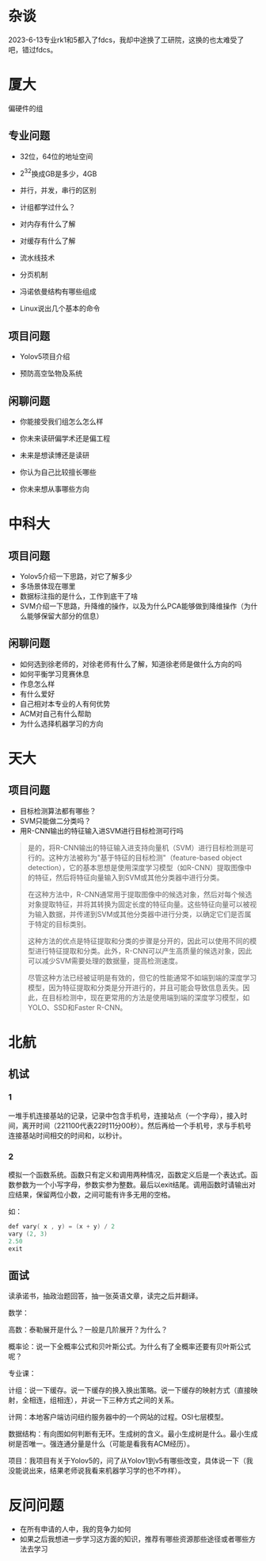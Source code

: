 # 杂谈

2023-6-13专业rk1和5都入了fdcs，我却中途换了工研院，这换的也太难受了吧，错过fdcs。

# 厦大

偏硬件的组

## 专业问题

- 32位，64位的地址空间

- $2^{32}$换成GB是多少，4GB

- 并行，并发，串行的区别

- 计组都学过什么？

- 对内存有什么了解

- 对缓存有什么了解

- 流水线技术

- 分页机制

- 冯诺依曼结构有哪些组成

- Linux说出几个基本的命令

## 项目问题

- Yolov5项目介绍

- 预防高空坠物及系统

## 闲聊问题

- 你能接受我们组怎么怎么样

- 你未来读研偏学术还是偏工程

- 未来是想读博还是读研

- 你认为自己比较擅长哪些

- 你未来想从事哪些方向

# 中科大

## 项目问题

- Yolov5介绍一下思路，对它了解多少
- 多场景体现在哪里
- 数据标注指的是什么，工作到底干了啥
- SVM介绍一下思路，升降维的操作，以及为什么PCA能够做到降维操作（为什么能够保留大部分的信息）

## 闲聊问题

- 如何选到徐老师的，对徐老师有什么了解，知道徐老师是做什么方向的吗
- 如何平衡学习竞赛休息
- 作息怎么样
- 有什么爱好
- 自己相对本专业的人有何优势
- ACM对自己有什么帮助
- 为什么选择机器学习的方向

# 天大

## 项目问题

- 目标检测算法都有哪些？
- SVM只能做二分类吗？
- 用R-CNN输出的特征输入进SVM进行目标检测可行吗

> 是的，将R-CNN输出的特征输入进支持向量机（SVM）进行目标检测是可行的。这种方法被称为"基于特征的目标检测"（feature-based object detection），它的基本思想是使用深度学习模型（如R-CNN）提取图像中的特征，然后将特征向量输入到SVM或其他分类器中进行分类。
>
> 在这种方法中，R-CNN通常用于提取图像中的候选对象，然后对每个候选对象提取特征，并将其转换为固定长度的特征向量。这些特征向量可以被视为输入数据，并传递到SVM或其他分类器中进行分类，以确定它们是否属于特定的目标类别。
>
> 这种方法的优点是特征提取和分类的步骤是分开的，因此可以使用不同的模型进行特征提取和分类。此外，R-CNN可以产生高质量的候选对象，因此可以减少SVM需要处理的数据量，提高检测速度。
>
> 尽管这种方法已经被证明是有效的，但它的性能通常不如端到端的深度学习模型，因为特征提取和分类是分开进行的，并且可能会导致信息丢失。因此，在目标检测中，现在更常用的方法是使用端到端的深度学习模型，如YOLO、SSD和Faster R-CNN。

# 北航

## 机试

### 1

一堆手机连接基站的记录，记录中包含手机号，连接站点（一个字母），接入时间，离开时间（221100代表22时11分00秒）。然后再给一个手机号，求与手机号连接基站时间相交的时间和，以秒计。

### 2

模拟一个函数系统。函数只有定义和调用两种情况，函数定义后是一个表达式。函数参数为一个小写字母，参数实参为整数。最后以exit结尾。调用函数时请输出对应结果，保留两位小数，之间可能有许多无用的空格。

如：

```cpp
def vary( x , y) = (x + y) / 2
vary (2, 3)
2.50
exit
```

## 面试

读承诺书，抽政治题回答，抽一张英语文章，读完之后并翻译。

数学：

高数：泰勒展开是什么？一般是几阶展开？为什么？

概率论：说一下全概率公式和贝叶斯公式。为什么有了全概率还要有贝叶斯公式呢？

专业课：

计组：说一下缓存。说一下缓存的换入换出策略。说一下缓存的映射方式（直接映射，全相连，组相连），并说一下三种方式之间的关系。

计网：本地客户端访问纽约服务器中的一个网站的过程。OSI七层模型。

数据结构：有向图如何判断有无环。生成树的含义。最小生成树是什么。最小生成树是否唯一。强连通分量是什么（可能是看我有ACM经历）。

项目：我项目有关于Yolov5的，问了从Yolov1到v5有哪些改变，具体说一下（我没能说出来，结果老师说我看来机器学习学的也不咋样）。



# 反问问题

- 在所有申请的人中，我的竞争力如何
- 如果之后我想进一步学习这方面的知识，推荐有哪些资源那些途径或者哪些方法去学习
